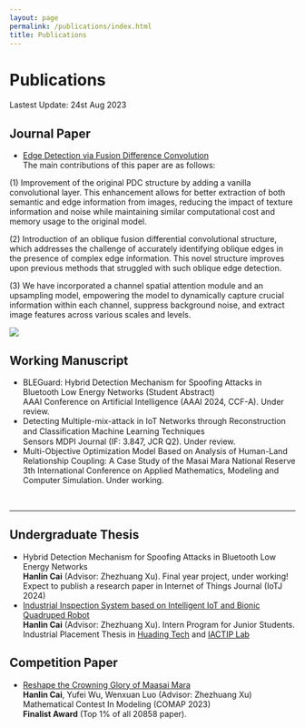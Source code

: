 ```yaml
---
layout: page
permalink: /publications/index.html
title: Publications
---
```


# Publications

Lastest Update: 24st Aug 2023&nbsp;

## Journal Paper

- [Edge Detection via Fusion Difference Convolution](https://doi.org/10.3390/s23156883)<br>
The main contributions of this paper are as follows:

(1) Improvement of the original PDC structure by adding a vanilla convolutional layer. This enhancement allows for better extraction of both semantic and edge information from images, reducing the impact of texture information and noise while maintaining similar computational cost and memory usage to the original model.

(2) Introduction of an oblique fusion differential convolutional structure, which addresses the challenge of accurately identifying oblique edges in the presence of complex edge information. This novel structure improves upon previous methods that struggled with such oblique edge detection.

(3) We have incorporated a channel spatial attention module and an upsampling model, empowering the model to dynamically capture crucial information within each channel, suppress background noise, and extract image features across various scales and levels.

<img src="https://wzs-go.github.io/images/fig2.jpg" style="max-width: 100%; height: auto;">

## Working Manuscript

- BLEGuard: Hybrid Detection Mechanism for Spoofing Attacks in Bluetooth Low Energy Networks (Student Abstract)<br>AAAI Conference on Artificial Intelligence (AAAI 2024, CCF-A). Under review.<br>
- Detecting Multiple-mix-attack in IoT Networks through Reconstruction and Classiﬁcation Machine Learning Techniques<br>Sensors MDPI Journal (IF: 3.847, JCR Q2). Under review.<br>
- Multi-Objective Optimization Model Based on Analysis of Human-Land Relationship Coupling: A Case Study of the Masai Mara National Reserve<br>3th International Conference on Applied Mathematics, Modeling and Computer Simulation. Under working.

<br>

---

## Undergraduate Thesis

- Hybrid Detection Mechanism for Spoofing Attacks in Bluetooth Low Energy Networks<br>**Hanlin Cai** (Advisor: Zhezhuang Xu). Final year project, under working!<br>Expect to publish a research paper in Internet of Things Journal (IoTJ 2024)
- [Industrial Inspection System based on Intelligent IoT and Bionic Quadruped Robot](https://caihanlin.com/mypaper/thesis/IP-thesis.pdf)<br>**Hanlin Cai** (Advisor: Zhezhuang Xu). Intern Program for Junior Students.<br>Industrial Placement Thesis in [Huading Tech](http://www.hdim.com.cn/) and [IACTIP Lab](https://dqxy.fzu.edu.cn/info/1023/2571.htm)<br>

## Competition Paper

- [Reshape the Crowning Glory of Maasai Mara](https://caihanlin.com/mypaper/modeling/202302COMAP.pdf)<br>**Hanlin Cai**, Yufei Wu, Wenxuan Luo (Advisor: Zhezhuang Xu)<br>Mathematical Contest In Modeling (COMAP 2023)<br>**Finalist Award** (Top 1% of all 20858 paper).<br>
